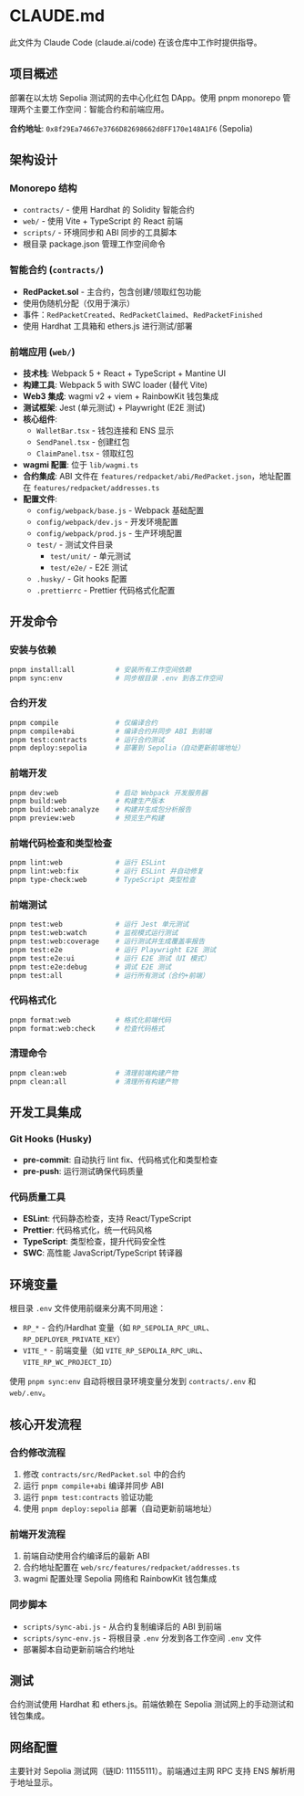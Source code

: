 # CLAUDE.md

此文件为 Claude Code (claude.ai/code) 在该仓库中工作时提供指导。

## 项目概述

部署在以太坊 Sepolia 测试网的去中心化红包 DApp。使用 pnpm monorepo 管理两个主要工作空间：智能合约和前端应用。

**合约地址**: `0x8f29Ea74667e3766D82698662d8FF170e148A1F6` (Sepolia)

## 架构设计

### Monorepo 结构
- `contracts/` - 使用 Hardhat 的 Solidity 智能合约
- `web/` - 使用 Vite + TypeScript 的 React 前端
- `scripts/` - 环境同步和 ABI 同步的工具脚本
- 根目录 package.json 管理工作空间命令

### 智能合约 (`contracts/`)
- **RedPacket.sol** - 主合约，包含创建/领取红包功能
- 使用伪随机分配（仅用于演示）
- 事件：`RedPacketCreated`、`RedPacketClaimed`、`RedPacketFinished`
- 使用 Hardhat 工具箱和 ethers.js 进行测试/部署

### 前端应用 (`web/`)
- **技术栈**: Webpack 5 + React + TypeScript + Mantine UI
- **构建工具**: Webpack 5 with SWC loader (替代 Vite)
- **Web3 集成**: wagmi v2 + viem + RainbowKit 钱包集成
- **测试框架**: Jest (单元测试) + Playwright (E2E 测试)
- **核心组件**:
  - `WalletBar.tsx` - 钱包连接和 ENS 显示
  - `SendPanel.tsx` - 创建红包
  - `ClaimPanel.tsx` - 领取红包
- **wagmi 配置**: 位于 `lib/wagmi.ts`
- **合约集成**: ABI 文件在 `features/redpacket/abi/RedPacket.json`，地址配置在 `features/redpacket/addresses.ts`
- **配置文件**:
  - `config/webpack/base.js` - Webpack 基础配置
  - `config/webpack/dev.js` - 开发环境配置
  - `config/webpack/prod.js` - 生产环境配置
  - `test/` - 测试文件目录
    - `test/unit/` - 单元测试
    - `test/e2e/` - E2E 测试
  - `.husky/` - Git hooks 配置
  - `.prettierrc` - Prettier 代码格式化配置

## 开发命令

### 安装与依赖
```bash
pnpm install:all          # 安装所有工作空间依赖
pnpm sync:env             # 同步根目录 .env 到各工作空间
```

### 合约开发
```bash
pnpm compile              # 仅编译合约
pnpm compile+abi          # 编译合约并同步 ABI 到前端
pnpm test:contracts       # 运行合约测试
pnpm deploy:sepolia       # 部署到 Sepolia（自动更新前端地址）
```

### 前端开发
```bash
pnpm dev:web              # 启动 Webpack 开发服务器
pnpm build:web            # 构建生产版本
pnpm build:web:analyze    # 构建并生成包分析报告
pnpm preview:web          # 预览生产构建
```

### 前端代码检查和类型检查
```bash
pnpm lint:web             # 运行 ESLint
pnpm lint:web:fix         # 运行 ESLint 并自动修复
pnpm type-check:web       # TypeScript 类型检查
```

### 前端测试
```bash
pnpm test:web             # 运行 Jest 单元测试
pnpm test:web:watch       # 监视模式运行测试
pnpm test:web:coverage    # 运行测试并生成覆盖率报告
pnpm test:e2e             # 运行 Playwright E2E 测试
pnpm test:e2e:ui          # 运行 E2E 测试（UI 模式）
pnpm test:e2e:debug       # 调试 E2E 测试
pnpm test:all             # 运行所有测试（合约+前端）
```

### 代码格式化
```bash
pnpm format:web           # 格式化前端代码
pnpm format:web:check     # 检查代码格式
```

### 清理命令
```bash
pnpm clean:web            # 清理前端构建产物
pnpm clean:all            # 清理所有构建产物
```

## 开发工具集成

### Git Hooks (Husky)
- **pre-commit**: 自动执行 lint fix、代码格式化和类型检查
- **pre-push**: 运行测试确保代码质量

### 代码质量工具
- **ESLint**: 代码静态检查，支持 React/TypeScript
- **Prettier**: 代码格式化，统一代码风格
- **TypeScript**: 类型检查，提升代码安全性
- **SWC**: 高性能 JavaScript/TypeScript 转译器

## 环境变量

根目录 `.env` 文件使用前缀来分离不同用途：
- `RP_*` - 合约/Hardhat 变量（如 `RP_SEPOLIA_RPC_URL`、`RP_DEPLOYER_PRIVATE_KEY`）
- `VITE_*` - 前端变量（如 `VITE_RP_SEPOLIA_RPC_URL`、`VITE_RP_WC_PROJECT_ID`）

使用 `pnpm sync:env` 自动将根目录环境变量分发到 `contracts/.env` 和 `web/.env`。

## 核心开发流程

### 合约修改流程
1. 修改 `contracts/src/RedPacket.sol` 中的合约
2. 运行 `pnpm compile+abi` 编译并同步 ABI
3. 运行 `pnpm test:contracts` 验证功能
4. 使用 `pnpm deploy:sepolia` 部署（自动更新前端地址）

### 前端开发流程
1. 前端自动使用合约编译后的最新 ABI
2. 合约地址配置在 `web/src/features/redpacket/addresses.ts`
3. wagmi 配置处理 Sepolia 网络和 RainbowKit 钱包集成

### 同步脚本
- `scripts/sync-abi.js` - 从合约复制编译后的 ABI 到前端
- `scripts/sync-env.js` - 将根目录 `.env` 分发到各工作空间 `.env` 文件
- 部署脚本自动更新前端合约地址

## 测试

合约测试使用 Hardhat 和 ethers.js。前端依赖在 Sepolia 测试网上的手动测试和钱包集成。

## 网络配置

主要针对 Sepolia 测试网（链ID: 11155111）。前端通过主网 RPC 支持 ENS 解析用于地址显示。